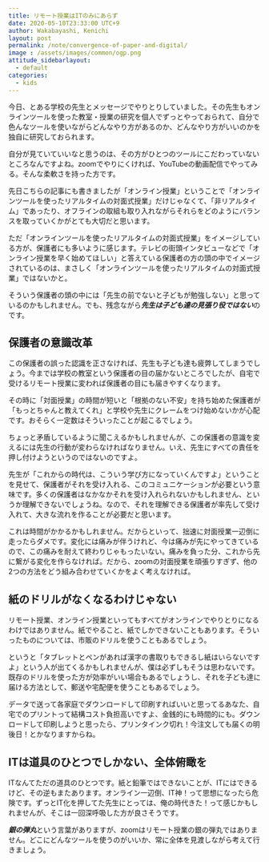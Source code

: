 ```yaml
---
title: リモート授業はITのみにあらず
date: 2020-05-10T23:33:00 UTC+9
author: Wakabayashi, Kenichi
layout: post
permalink: /note/convergence-of-paper-and-digital/
image : /assets/images/common/ogp.png
attitude_sidebarlayout:
  - default
categories:
  - kids
---
```

今日、とある学校の先生とメッセージでやりとりしていました。その先生もオンラインツールを使った教室・授業の研究を個人でずっとやっておられて、自分で色んなツールを使いながらどんなやり方があるのか、どんなやり方がいいのかを独自に研究しておられます。

自分が見ていていいなと思うのは、その方がひとつのツールにこだわっていないところなんですよね。zoomでやりにくければ、YouTubeの動画配信でやってみる。そんな柔軟さを持った方です。

先日こちらの記事にも書きましたが「オンライン授業」ということで「オンラインツールを使ったリアルタイムの対面式授業」だけじゃなくて、「非リアルタイム」であったり、オフラインの取組も取り入れながらそれらをどのようにバランスを取っていくかがとても大切だと思います。

ただ「オンラインツールを使ったリアルタイムの対面式授業」をイメージしている方が、保護者にも多いように感じます。テレビの街頭インタビューなどで「オンライン授業を早く始めてほしい」と答えている保護者の方の頭の中でイメージされているのは、まさしく「オンラインツールを使ったリアルタイムの対面式授業」ではないかと。

そういう保護者の頭の中には「先生の前でないと子どもが勉強しない」と思っているのかもしれません。でも、残念ながら***先生は子ども達の見張り役ではない***のです。

## 保護者の意識改革
この保護者の誤った認識を正さなければ、先生も子ども達も疲弊してしまうでしょう。今までは学校の教室という保護者の目の届かないところでしたが、自宅で受けるリモート授業に変われば保護者の目にも届きやすくなります。

その時に「対面授業」の時間が短いと「根拠のない不安」を持ち始めた保護者が「もっとちゃんと教えてくれ」と学校や先生にクレームをつけ始めないかが心配です。おそらく一定数はそういったことが起こるでしょう。

ちょっと矛盾しているように聞こえるかもしれませんが、この保護者の意識を変えるには先生の行動が変わらなければなりません。いえ、先生にすべての責任を押し付けようというのではないのですよ。

先生が「これからの時代は、こういう学び方になっていくんですよ」ということを見せて、保護者がそれを受け入れる、このコミュニケーションが必要という意味です。多くの保護者はなかなかそれを受け入れられないかもしれません、というか理解できないでしょうね。なので、それを理解できる保護者が率先して受け入れて、大きな流れを作ることが必要だと思います。

これは時間がかかるかもしれません。だからといって、拙速に対面授業一辺倒に走ったらダメです。変化には痛みが伴うけれど、今は痛みが先にやってきているので、この痛みを耐えて終わりじゃもったいない。痛みを負った分、これから先に繋がる変化を作らなければ。だから、zoomの対面授業を頑張りすぎず、他の2つの方法をどう組み合わせていくかをよく考えなければ。

## 紙のドリルがなくなるわけじゃない
リモート授業、オンライン授業といってもすべてがオンラインでやりとりになるわけではありません。紙でやること、紙でしかできないこともあります。そういったものについては、市販のドリルを使うこともあるでしょう。

というと「タブレットとペンがあれば漢字の書取りもできるし紙はいらないですよ」という人が出てくるかもしれませんが、僕は必ずしもそうは思わないです。既存のドリルを使った方が効率がいい場合もあるでしょうし、それを子ども達に届ける方法として、郵送や宅配便を使うこともあるでしょう。

データで送って各家庭でダウンロードして印刷すればいいと思ってるあなた、自宅でのプリントって結構コスト負担高いですよ、金銭的にも時間的にも。ダウンロードして印刷しようと思ったら、プリンタインク切れ！今注文しても届くの明後日！とかなりますからね。

## ITは道具のひとつでしかない、全体俯瞰を
ITなんてただの道具のひとつです。紙と鉛筆ではできないことが、ITにはできるけど、その逆もまたあります。オンライン一辺倒、IT神！って思想になったら危険です。ずっとIT化を押してた先生にとっては、俺の時代きた！って感じかもしれませんが、そこは一回深呼吸した方が良さそうです。

***銀の弾丸***という言葉がありますが、zoomはリモート授業の銀の弾丸ではありません。どこにどんなツールを使うのがいいか、常に全体を見渡しながら考えて行きましょう。